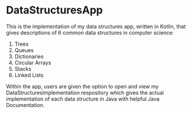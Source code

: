 # DataStructuresApp
This is the implementation of my data structures app, written in Kotlin, that gives descriptions of 6 common data structures in computer science:
1) Trees
2) Queues
3) Dictionaries
4) Circular Arrays
5) Stacks
6) Linked Lists

Within the app, users are given the option to open and view my DataStructuresImplementation respository which gives the actual implementation of each data structure in 
Java with helpful Java Documentation. 
